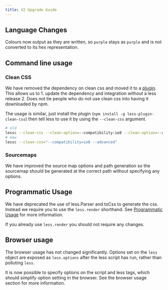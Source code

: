 ```yaml
---
title: V2 Upgrade Guide
---
```


Language Changes
----------------

Colours now output as they are written, so `purple` stays as `purple` and is not converted to its hex representation.

Command line usage
------------------

### Clean CSS

We have removed the dependency on clean css and moved it to a [plugin](https://github.com/less/less-plugin-clean-css).
This allows us to 1. update the dependency and integration without a less release 2. Does not tie people who do not use clean css into having it downloaded by npm.

The usage is similar, just install the plugin (`npm install -g less-plugin-clean-css`) then tell less to use it by using the
`--clean-css` argument.

```bash
# old
lessc --clean-css --clean-option=--compatibility:ie8 --clean-option=--advanced
# new
lessc --clean-css="--compatibility=ie8 --advanced"
```

### Sourcemaps

We have improved the source map options and path generation so the sourcemap should be generated at the correct path without specifying any options.

Programmatic Usage
------------------

We have deprecated the use of less.Parser and toCss to generate the css. Instead we require you to use the `less.render` shorthand.
See [Programmatic Usage](#programmatic-usage) for more information.

If you already use `less.render` you should not require any changes.

Browser usage
-------------

The browser usage has not changed significantly. Options set on the `less` object are exposed as `less.options` after the less script has run, rather than polluting `less`.

It is now possible to specify options on the script and less tags, which should simplify option setting in the browser. See the browser usage section for more information.
